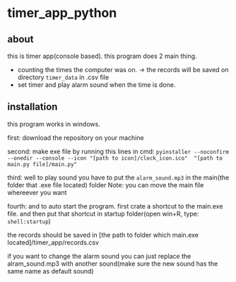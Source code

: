 # timer_app_python

## about
this is timer app(console based). this program does 2 main thing.
- counting the times the computer was on. -> the records will be saved on directory `timer_data` in .csv file
- set timer and play alarm sound when the time is done.

## installation
this program works in windows.

first: download the repository on your machine

second: make exe file by running this lines in cmd:
`pyinstaller --noconfirm --onedir --console --icon "[path to icon]/clock_icon.ico"  "[path to main.py file]/main.py"`

third: well to play sound you have to put the `alarm_sound.mp3` in the main(the folder that .exe file located) folder
Note: you can move the main file whereever you want

fourth: and to auto start the program. first crate a shortcut to the main.exe file. and then put that shortcut in startup folder(open win+R, type: `shell:startup`)

the records should be saved in [the path to folder which main.exe located]/timer_app/records.csv

if you want to change the alarm sound you can just replace the alram_sound.mp3 with another sound(make sure the new sound has the same name as default sound)
